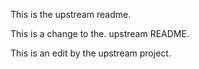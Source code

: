 
This is the upstream readme.

This is a change to the. upstream README.

This is an edit by the upstream project.
